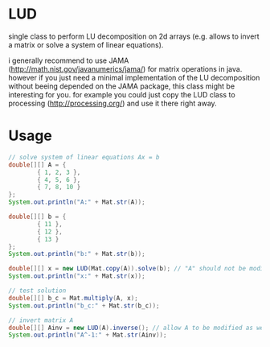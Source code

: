 LUD
===

single class to perform LU decomposition on 2d arrays (e.g. allows to invert a matrix or solve a system of linear equations).

i generally recommend to use JAMA (http://math.nist.gov/javanumerics/jama/) for matrix operations in java. however if you just need a minimal implementation of the LU decomposition without beeing depended on the JAMA package, this class might be interesting for you. for example you could just copy the LUD class to processing (http://processing.org/) and use it there right away.

Usage
=====

```java
// solve system of linear equations Ax = b
double[][] A = { 
		{ 1, 2, 3 }, 
		{ 4, 5, 6 }, 
		{ 7, 8, 10 } 
};
System.out.println("A:" + Mat.str(A));

double[][] b = { 
		{ 11 }, 
		{ 12 }, 
		{ 13 } 
};
System.out.println("b:" + Mat.str(b));

double[][] x = new LUD(Mat.copy(A)).solve(b); // "A" should not be modified here!
System.out.println("x:" + Mat.str(x));

// test solution
double[][] b_c = Mat.multiply(A, x);
System.out.println("b_c:" + Mat.str(b_c));

// invert matrix A
double[][] Ainv = new LUD(A).inverse(); // allow A to be modified as we wont need it anymore
System.out.println("A^-1:" + Mat.str(Ainv));
```
